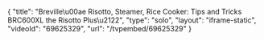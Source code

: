 {
    "title": "Breville\u00ae Risotto, Steamer, Rice Cooker: Tips and Tricks BRC600XL the Risotto Plus\u2122",
    "type": "solo",
    "layout": "iframe-static",
    "videoId": "69625329",
    "url": "\/tvpembed\/69625329"
}